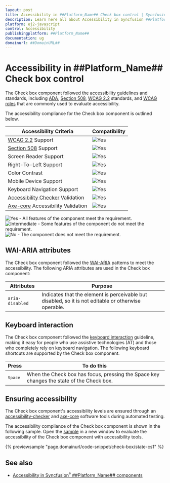 ```yaml
---
layout: post
title: Accessibility in ##Platform_Name## Check box control | Syncfusion
description: Learn here all about Accessibility in Syncfusion ##Platform_Name## Check box control of Syncfusion Essential JS 2 and more.
platform: ej2-javascript
control: Accessibility 
publishingplatform: ##Platform_Name##
documentation: ug
domainurl: ##DomainURL##
---
```


# Accessibility in ##Platform_Name## Check box control

The Check box component followed the accessibility guidelines and standards, including [ADA](https://www.ada.gov/), [Section 508](https://www.section508.gov/), [WCAG 2.2](https://www.w3.org/TR/WCAG22/) standards, and [WCAG roles](https://www.w3.org/TR/wai-aria/#roles) that are commonly used to evaluate accessibility.

The accessibility compliance for the Check box component is outlined below.

| Accessibility Criteria | Compatibility |
| -- | -- |
| [WCAG 2.2](https://www.w3.org/TR/WCAG22/) Support | <img src="https://cdn.syncfusion.com/content/images/documentation/full.png" alt="Yes"> |
| [Section 508](https://www.section508.gov/) Support | <img src="https://cdn.syncfusion.com/content/images/documentation/full.png" alt="Yes"> |
| Screen Reader Support | <img src="https://cdn.syncfusion.com/content/images/documentation/full.png" alt="Yes"> |
| Right-To-Left Support | <img src="https://cdn.syncfusion.com/content/images/documentation/full.png" alt="Yes"> |
| Color Contrast | <img src="https://cdn.syncfusion.com/content/images/documentation/full.png" alt="Yes"> |
| Mobile Device Support | <img src="https://cdn.syncfusion.com/content/images/documentation/full.png" alt="Yes"> |
| Keyboard Navigation Support | <img src="https://cdn.syncfusion.com/content/images/documentation/full.png" alt="Yes"> |
| [Accessibility Checker](https://www.npmjs.com/package/accessibility-checker) Validation | <img src="https://cdn.syncfusion.com/content/images/documentation/full.png" alt="Yes"> |
| [Axe-core](https://www.npmjs.com/package/axe-core) Accessibility Validation | <img src="https://cdn.syncfusion.com/content/images/documentation/full.png" alt="Yes"> |

<style>
    .post .post-content img {
        display: inline-block;
        margin: 0.5em 0;
    }
</style>
<div><img src="https://cdn.syncfusion.com/content/images/documentation/full.png" alt="Yes"> - All features of the component meet the requirement.</div>

<div><img src="https://cdn.syncfusion.com/content/images/documentation/partial.png" alt="Intermediate"> - Some features of the component do not meet the requirement.</div>

<div><img src="https://cdn.syncfusion.com/content/images/documentation/not-supported.png" alt="No"> - The component does not meet the requirement.</div>

## WAI-ARIA attributes

The Check box component followed the [WAI-ARIA](https://www.w3.org/WAI/ARIA/apg/patterns/checkbox/) patterns to meet the accessibility. The following ARIA attributes are used in the Check box component:

| Attributes | Purpose |
| --- | --- |
| `aria-disabled` | Indicates that the element is perceivable but disabled, so it is not editable or otherwise operable. |

## Keyboard interaction

The Check box component followed the [keyboard interaction](https://www.w3.org/WAI/ARIA/apg/patterns/checkbox/#keyboardinteraction) guideline, making it easy for people who use assistive technologies (AT) and those who completely rely on keyboard navigation. The following keyboard shortcuts are supported by the Check box component.

| **Press** | **To do this** |
| --- | --- |
| <kbd>Space</kbd> | When the Check box has focus, pressing the Space key changes the state of the Check box. |

## Ensuring accessibility

The Check box component's accessibility levels are ensured through an [accessibility-checker](https://www.npmjs.com/package/accessibility-checker) and [axe-core](https://www.npmjs.com/package/axe-core) software tools during automated testing.

The accessibility compliance of the Check box component is shown in the following sample. Open the [sample](https://ej2.syncfusion.com/accessibility/checkbox.html) in a new window to evaluate the accessibility of the Check box component with accessibility tools.

{% previewsample "page.domainurl/code-snippet/check-box/state-cs1" %}

## See also

* [Accessibility in Syncfusion<sup style="font-size:70%">&reg;</sup> ##Platform_Name## components](../common/accessibility)
